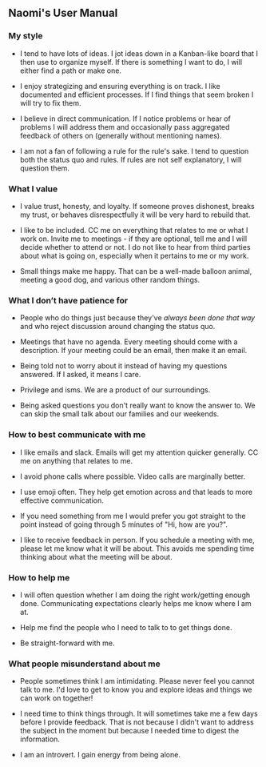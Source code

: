 ## Naomi's User Manual

### My style
- I tend to have lots of ideas. I jot ideas down in a Kanban-like board that I then use to organize myself. If there is something I want to do, I will either find a path or make one.

- I enjoy strategizing and ensuring everything is on track. I like documented and efficient processes. If I find things that seem broken I will try to fix them.

- I believe in direct communication. If I notice problems or hear of problems I will address them and occasionally pass aggregated feedback of others on (generally without mentioning names).

- I am not a fan of following a rule for the rule's sake. I tend to question both the status quo and rules. If rules are not self explanatory, I will question them.

### What I value
- I value trust, honesty, and loyalty. If someone proves dishonest, breaks my trust, or behaves disrespectfully it will be very hard to rebuild that.

- I like to be included. CC me on everything that relates to me or what I work on. Invite me to meetings - if they are optional, tell me and I will decide whether to attend or not. I do not like to hear from third parties about what is going on, especially when it pertains to me or my work.

- Small things make me happy. That can be a well-made balloon animal, meeting a good dog, and various other random things.

### What I don’t have patience for
- People who do things just because they've _always been done that way_ and who reject discussion around changing the status quo.

- Meetings that have no agenda. Every meeting should come with a description. If your meeting could be an email, then make it an email.

- Being told not to worry about it instead of having my questions answered. If I asked, it means I care.

- Privilege and isms. We are a product of our surroundings.

- Being asked questions you don't really want to know the answer to. We can skip the small talk about our families and our weekends.

### How to best communicate with me
- I like emails and slack. Emails will get my attention quicker generally. CC me on anything that relates to me.

- I avoid phone calls where possible. Video calls are marginally better.

- I use emoji often. They help get emotion across and that leads to more effective communication.  

- If you need something from me I would prefer you got straight to the point instead of going through 5 minutes of "Hi, how are you?".

- I like to receive feedback in person. If you schedule a meeting with me, please let me know what it will be about. This avoids me spending time thinking about what the meeting will be about.

### How to help me
- I will often question whether I am doing the right work/getting enough done. Communicating expectations clearly helps me know where I am at.

- Help me find the people who I need to talk to to get things done.

- Be straight-forward with me.

### What people misunderstand about me
- People sometimes think I am intimidating. Please never feel you cannot talk to me. I'd love to get to know you and explore ideas and things we can work on together!

- I need time to think things through. It will sometimes take me a few days before I provide feedback. That is not because I didn't want to address the subject in the moment but because I needed time to digest the information.

- I am an introvert. I gain energy from being alone.
